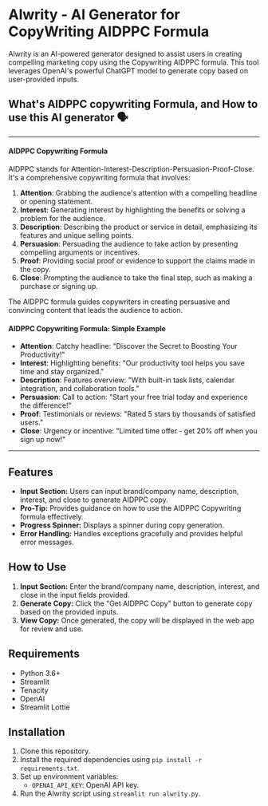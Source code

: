 # Alwrity - AI Generator for CopyWriting AIDPPC Formula

Alwrity is an AI-powered generator designed to assist users in creating compelling marketing copy using the Copywriting AIDPPC formula. This tool leverages OpenAI's powerful ChatGPT model to generate copy based on user-provided inputs.

## What's AIDPPC copywriting Formula, and How to use this AI generator 🗣️
---
#### AIDPPC Copywriting Formula

AIDPPC stands for Attention-Interest-Description-Persuasion-Proof-Close. It's a comprehensive copywriting formula that involves:

1. **Attention**: Grabbing the audience's attention with a compelling headline or opening statement.
2. **Interest**: Generating interest by highlighting the benefits or solving a problem for the audience.
3. **Description**: Describing the product or service in detail, emphasizing its features and unique selling points.
4. **Persuasion**: Persuading the audience to take action by presenting compelling arguments or incentives.
5. **Proof**: Providing social proof or evidence to support the claims made in the copy.
6. **Close**: Prompting the audience to take the final step, such as making a purchase or signing up.

The AIDPPC formula guides copywriters in creating persuasive and convincing content that leads the audience to action.

#### AIDPPC Copywriting Formula: Simple Example

- **Attention**: Catchy headline: "Discover the Secret to Boosting Your Productivity!"
- **Interest**: Highlighting benefits: "Our productivity tool helps you save time and stay organized."
- **Description**: Features overview: "With built-in task lists, calendar integration, and collaboration tools."
- **Persuasion**: Call to action: "Start your free trial today and experience the difference!"
- **Proof**: Testimonials or reviews: "Rated 5 stars by thousands of satisfied users."
- **Close**: Urgency or incentive: "Limited time offer - get 20% off when you sign up now!"

---

## Features

- **Input Section:** Users can input brand/company name, description, interest, and close to generate AIDPPC copy.
- **Pro-Tip:** Provides guidance on how to use the AIDPPC Copywriting formula effectively.
- **Progress Spinner:** Displays a spinner during copy generation.
- **Error Handling:** Handles exceptions gracefully and provides helpful error messages.

## How to Use

1. **Input Section:** Enter the brand/company name, description, interest, and close in the input fields provided.
2. **Generate Copy:** Click the "Get AIDPPC Copy" button to generate copy based on the provided inputs.
3. **View Copy:** Once generated, the copy will be displayed in the web app for review and use.

## Requirements

- Python 3.6+
- Streamlit
- Tenacity
- OpenAI
- Streamlit Lottie

## Installation

1. Clone this repository.
2. Install the required dependencies using `pip install -r requirements.txt`.
3. Set up environment variables:
   - `OPENAI_API_KEY`: OpenAI API key.
4. Run the Alwrity script using `streamlit run alwrity.py`.


